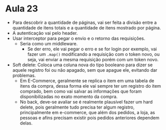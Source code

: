 # Aula 23

* Para descobrir a quantidade de páginas, vai ser feita a divisão entre a quantidade de itens totais e a quantidade de itens mostrado por página.
* A autenticação vai pelo header.
* Usar interceptor para pegar o envio e o retorno das requisições.
  * Seria como um middleware.
    * Se der erro, ele vai pegar o erro e se for login por exemplo, vai fazer um `.map()` modificando a requisição com o token novo, ou seja, vai enviar a mesma requisição porém com um token novo.
* Soft delete: Coloca uma coluna nova do tipo booleano para dizer se aquele registro foi ou não apagado, sem que apague ele, evitando dar problemas.
  * Em E-Commerce, geralmente se replica o item em uma tabela de itens da compra, dessa forma ele vai sempre ter um registro do item comprado, bem como vai salvar as informações que foram disponibilizadas no exato momento da compra.
  * No back, deve-se avaliar se é realmente plausível fazer um hard delete, pois geralmente tudo precisa ter algum registro, principalmente em e-commerce, que além dos pedidos, a loja, as pessoas e afins precisam existir pois pedidos anteriores dependem delas.